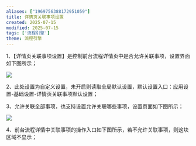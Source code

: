 ```yaml
---
aliases: ["1969756388172951059"]
title: 详情页关联事项设置
created: 2025-07-15
modified: 2025-07-15
tags: ['流程引擎']
theme: 流程引擎
---
```


1、【详情页关联事项设置】是控制前台流程详情页中是否允许关联事项，设置界面如下图所示；

![](https://myhelpdoc.oss-cn-heyuan.aliyuncs.com/mdimages/2c72e99259738288fb7df4b00454dee8.jpg)

2、此处设置为自定义设置，未开启则读取全局默认设置，默认设置入口：应用设置-基础设置-详情页关联事项默认设置；

3、允许关联全部事项，也支持设置允许关联哪些事项，设置页面如下图所示；

![](https://myhelpdoc.oss-cn-heyuan.aliyuncs.com/mdimages/61bdb687ccf5635cd570ce8c79e2b81a.jpg)

4、前台流程详情中关联事项的操作入口如下图所示，若不允许关联事项，则这块区域不显示；

